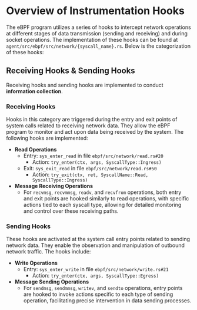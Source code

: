 # Overview of Instrumentation Hooks

The eBPF program utilizes a series of hooks to intercept network operations at different stages of data transmission (sending and receiving) and during socket operations. The implementation of these hooks can be found at `agent/src/ebpf/src/network/{syscall_name}.rs`. Below is the categorization of these hooks:

## Receiving Hooks & Sending Hooks

Receiving hooks and sending hooks are implemented to conduct **information collection**.

### Receiving Hooks

Hooks in this category are triggered during the entry and exit points of system calls related to receiving network data. They allow the eBPF program to monitor and act upon data being received by the system. The following hooks are implemented:

- **Read Operations**
  - Entry: `sys_enter_read` in file `ebpf/src/network/read.rs#20`
    - Action: `try_enter(ctx, args, SyscallType::Ingress)`
  - Exit: `sys_exit_read` in file `ebpf/src/network/read.rs#50`
    - Action: `try_exit(ctx, ret, SyscallName::Read, SyscallType::Ingress)`
- **Message Receiving Operations**
  - For `recvmsg`, `recvmmsg`, `readv`, and `recvfrom` operations, both entry and exit points are hooked similarly to read operations, with specific actions tied to each syscall type, allowing for detailed monitoring and control over these receiving paths.

### Sending Hooks

These hooks are activated at the system call entry points related to sending network data. They enable the observation and manipulation of outbound network traffic. The hooks include:

- **Write Operations**
  - Entry: `sys_enter_write` in file `ebpf/src/network/write.rs#21`
    - Action: `try_enter(ctx, args, SyscallType::Egress)`
- **Message Sending Operations**
  - For `sendmsg`, `sendmmsg`, `writev`, and `sendto` operations, entry points are hooked to invoke actions specific to each type of sending operation, facilitating precise intervention in data sending processes.